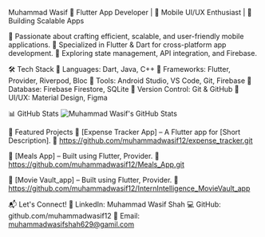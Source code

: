Muhammad Wasif
💙 Flutter App Developer | 📱 Mobile UI/UX Enthusiast | 🚀 Building Scalable Apps

🔹 Passionate about crafting efficient, scalable, and user-friendly mobile applications.
🔹 Specialized in Flutter & Dart for cross-platform app development.
🔹 Exploring state management, API integration, and Firebase.

🛠 Tech Stack
🔹 Languages: Dart, Java, C++
🔹 Frameworks: Flutter, Provider, Riverpod, Bloc
🔹 Tools: Android Studio, VS Code, Git, Firebase
🔹 Database: Firebase Firestore, SQLite
🔹 Version Control: Git & GitHub
🔹 UI/UX: Material Design, Figma

📊 GitHub Stats
![Muhammad Wasif's GitHub Stats](https://github-readme-stats.vercel.app/api?username=muhammadwasif12&show_icons=true&theme=tokyonight)

📱 Featured Projects
🚀 [Expense Tracker App] – A Flutter app for [Short Description].
🔗 https://github.com/muhammadwasif12/expense_tracker.git 

🚀 [Meals App] – Built using Flutter, Provider.
🔗 https://github.com/muhammadwasif12/Meals_App.git

🚀 [Movie Vault_app] – Built using Flutter, Provider.
🔗 https://github.com/muhammadwasif12/InternIntelligence_MovieVault_app

📬 Let's Connect!
💼 LinkedIn: Muhammad Wasif Shah
💻 GitHub: github.com/muhammadwasif12
📧 Email: muhammadwasifshah629@gamil.com

